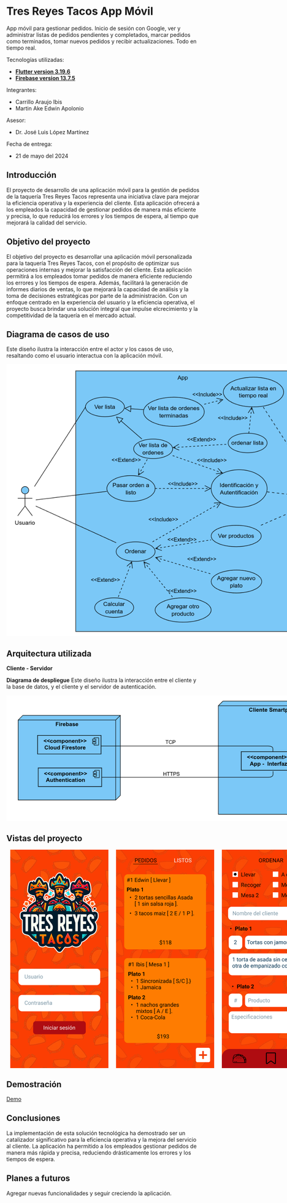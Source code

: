 # Tres Reyes Tacos App Móvil

App móvil para gestionar pedidos. Inicio de sesión con Google, ver y administrar listas de pedidos pendientes y completados, marcar pedidos como terminados, tomar nuevos pedidos y recibir actualizaciones. Todo en tiempo real.

Tecnologías utilizadas:
- [**Flutter version 3.19.6**](https://flutter.dev/)
- [**Firebase version 13.7.5**](https://firebase.google.com/?hl=es-419)

Integrantes:
- Carrillo Araujo Ibis
- Martin Ake Edwin Apolonio

Asesor:
- Dr. José Luis López Martínez

Fecha de entrega:
- 21 de mayo del 2024

## Introducción

El proyecto de desarrollo de una aplicación móvil para la gestión de pedidos de la taquería Tres Reyes Tacos representa una iniciativa clave para mejorar la eficiencia operativa y la experiencia del cliente. Esta aplicación ofrecerá a los empleados la capacidad de gestionar pedidos de manera más eficiente y precisa, lo que reducirá los errores y los tiempos de espera, al tiempo que mejorará la calidad del servicio.


## Objetivo del proyecto

El objetivo del proyecto es desarrollar una aplicación móvil personalizada para la taquería Tres Reyes Tacos, con el propósito de optimizar sus operaciones internas y mejorar la satisfacción del cliente. Esta aplicación permitirá a los empleados tomar pedidos de manera eficiente reduciendo los errores y los tiempos de espera. Además, facilitará la generación de informes diarios de ventas, lo que mejorará la capacidad de análisis y la toma de decisiones estratégicas por parte de la administración. Con un enfoque centrado en la experiencia del usuario y la eficiencia operativa, el proyecto busca brindar una solución integral que impulse elcrecimiento y la competitividad de la taquería en el mercado actual.


## Diagrama de casos de uso

Este diseño ilustra la interacción entre el actor y los casos de uso, resaltando como el usuario interactua con la aplicación móvil.

<div style="width: 55rem">
    <img src="public/diagrama-casos-de-uso.png" alt="Diagrama de casos de uso">
</div>


## Arquitectura utilizada

**Cliente - Servidor**

**Diagrama de despliegue**
Este diseño ilustra la interacción entre el cliente y la base de datos, y el cliente y el servidor de autenticación.
<div style="width: 55rem">
    <img src="/public/diagrama-despliegue.png" alt="Diagrama de casos de uso">
</div>


## Vistas del proyecto

<div style="width: 16rem; display: flex; flex-direction: row;">
  <img src="/public/login.png" alt="login" style="margin: 0 10px;">
  <img src="/public/principal.png" alt="pantalla principal" style="margin: 0 10px;">
  <img src="/public/ordenar.png" alt="pantalla para tomar pedidos" style="margin: 0 10px;">
</div>


## Demostración

[Demo](https://alumnosuady-my.sharepoint.com/:v:/g/personal/a20216875_alumnos_uady_mx/EfIOTgPXl6ZJhq1YXGLCgGYBBSoMZlZJ_E6-VCusfLDL7Q?nav=eyJyZWZlcnJhbEluZm8iOnsicmVmZXJyYWxBcHAiOiJPbmVEcml2ZUZvckJ1c2luZXNzIiwicmVmZXJyYWxBcHBQbGF0Zm9ybSI6IldlYiIsInJlZmVycmFsTW9kZSI6InZpZXciLCJyZWZlcnJhbFZpZXciOiJNeUZpbGVzTGlua0NvcHkifX0&e=GpIaBQ)


## Conclusiones
La implementación de esta solución tecnológica ha demostrado ser un catalizador significativo para la eficiencia operativa y la mejora del servicio al cliente. La aplicación ha permitido a los empleados gestionar pedidos de manera más rápida y precisa, reduciendo drásticamente los errores y los tiempos de espera.


## Planes a futuros
Agregar nuevas funcionalidades y seguir creciendo la aplicación.
